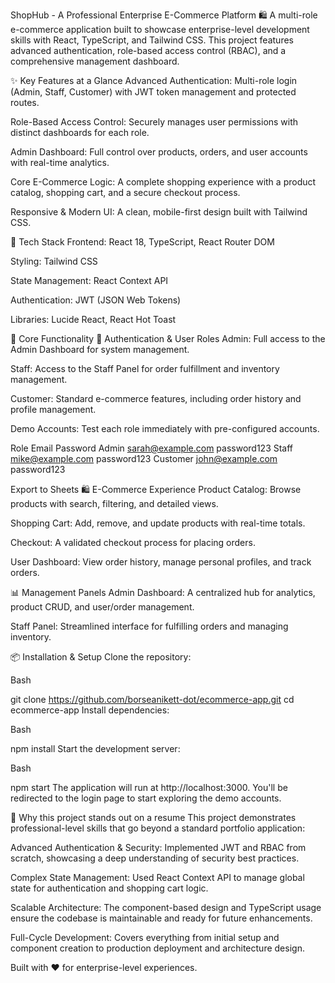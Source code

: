 ShopHub - A Professional Enterprise E-Commerce Platform 🛍️
A multi-role e-commerce application built to showcase enterprise-level development skills with React, TypeScript, and Tailwind CSS. This project features advanced authentication, role-based access control (RBAC), and a comprehensive management dashboard.

✨ Key Features at a Glance
Advanced Authentication: Multi-role login (Admin, Staff, Customer) with JWT token management and protected routes.

Role-Based Access Control: Securely manages user permissions with distinct dashboards for each role.

Admin Dashboard: Full control over products, orders, and user accounts with real-time analytics.

Core E-Commerce Logic: A complete shopping experience with a product catalog, shopping cart, and a secure checkout process.

Responsive & Modern UI: A clean, mobile-first design built with Tailwind CSS.

🚀 Tech Stack
Frontend: React 18, TypeScript, React Router DOM

Styling: Tailwind CSS

State Management: React Context API

Authentication: JWT (JSON Web Tokens)

Libraries: Lucide React, React Hot Toast

🎨 Core Functionality
🔐 Authentication & User Roles
Admin: Full access to the Admin Dashboard for system management.

Staff: Access to the Staff Panel for order fulfillment and inventory management.

Customer: Standard e-commerce features, including order history and profile management.

Demo Accounts: Test each role immediately with pre-configured accounts.

Role	Email	Password
Admin	sarah@example.com	password123
Staff	mike@example.com	password123
Customer	john@example.com	password123

Export to Sheets
🛍️ E-Commerce Experience
Product Catalog: Browse products with search, filtering, and detailed views.

Shopping Cart: Add, remove, and update products with real-time totals.

Checkout: A validated checkout process for placing orders.

User Dashboard: View order history, manage personal profiles, and track orders.

📊 Management Panels
Admin Dashboard: A centralized hub for analytics, product CRUD, and user/order management.

Staff Panel: Streamlined interface for fulfilling orders and managing inventory.

📦 Installation & Setup
Clone the repository:

Bash

git clone https://github.com/borseanikett-dot/ecommerce-app.git
cd ecommerce-app
Install dependencies:

Bash

npm install
Start the development server:

Bash

npm start
The application will run at http://localhost:3000. You'll be redirected to the login page to start exploring the demo accounts.

🎯 Why this project stands out on a resume
This project demonstrates professional-level skills that go beyond a standard portfolio application:

Advanced Authentication & Security: Implemented JWT and RBAC from scratch, showcasing a deep understanding of security best practices.

Complex State Management: Used React Context API to manage global state for authentication and shopping cart logic.

Scalable Architecture: The component-based design and TypeScript usage ensure the codebase is maintainable and ready for future enhancements.

Full-Cycle Development: Covers everything from initial setup and component creation to production deployment and architecture design.

Built with ❤️ for enterprise-level experiences.
